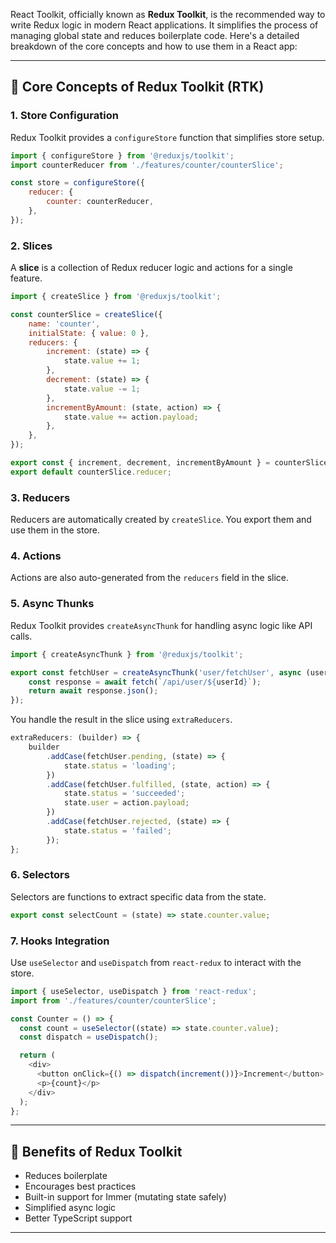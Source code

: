React Toolkit, officially known as **Redux Toolkit**, is the recommended way to write Redux logic in modern React applications. It simplifies the process of managing global state and reduces boilerplate code. Here's a detailed breakdown of the core concepts and how to use them in a React app:

---

## 🔧 Core Concepts of Redux Toolkit (RTK)

### 1. **Store Configuration**

Redux Toolkit provides a `configureStore` function that simplifies store setup.

```js
import { configureStore } from '@reduxjs/toolkit';
import counterReducer from './features/counter/counterSlice';

const store = configureStore({
	reducer: {
		counter: counterReducer,
	},
});
```

### 2. **Slices**

A **slice** is a collection of Redux reducer logic and actions for a single feature.

```js
import { createSlice } from '@reduxjs/toolkit';

const counterSlice = createSlice({
	name: 'counter',
	initialState: { value: 0 },
	reducers: {
		increment: (state) => {
			state.value += 1;
		},
		decrement: (state) => {
			state.value -= 1;
		},
		incrementByAmount: (state, action) => {
			state.value += action.payload;
		},
	},
});

export const { increment, decrement, incrementByAmount } = counterSlice.actions;
export default counterSlice.reducer;
```

### 3. **Reducers**

Reducers are automatically created by `createSlice`. You export them and use them in the store.

### 4. **Actions**

Actions are also auto-generated from the `reducers` field in the slice.

### 5. **Async Thunks**

Redux Toolkit provides `createAsyncThunk` for handling async logic like API calls.

```js
import { createAsyncThunk } from '@reduxjs/toolkit';

export const fetchUser = createAsyncThunk('user/fetchUser', async (userId) => {
	const response = await fetch(`/api/user/${userId}`);
	return await response.json();
});
```

You handle the result in the slice using `extraReducers`.

```js
extraReducers: (builder) => {
	builder
		.addCase(fetchUser.pending, (state) => {
			state.status = 'loading';
		})
		.addCase(fetchUser.fulfilled, (state, action) => {
			state.status = 'succeeded';
			state.user = action.payload;
		})
		.addCase(fetchUser.rejected, (state) => {
			state.status = 'failed';
		});
};
```

### 6. **Selectors**

Selectors are functions to extract specific data from the state.

```js
export const selectCount = (state) => state.counter.value;
```

### 7. **Hooks Integration**

Use `useSelector` and `useDispatch` from `react-redux` to interact with the store.

```js
import { useSelector, useDispatch } from 'react-redux';
import from './features/counter/counterSlice';

const Counter = () => {
  const count = useSelector((state) => state.counter.value);
  const dispatch = useDispatch();

  return (
    <div>
      <button onClick={() => dispatch(increment())}>Increment</button>
      <p>{count}</p>
    </div>
  );
};
```

---

## 🧠 Benefits of Redux Toolkit

- Reduces boilerplate
- Encourages best practices
- Built-in support for Immer (mutating state safely)
- Simplified async logic
- Better TypeScript support

---
